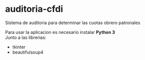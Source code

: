 # auditoria-cfdi
Sistema de auditoria para determinar las cuotas obrero patronales

Para usar la aplicacion es necesario instalar <strong>Python 3</strong> <br>
Junto a las librerias:
- tkinter
- beautifulsoup4
